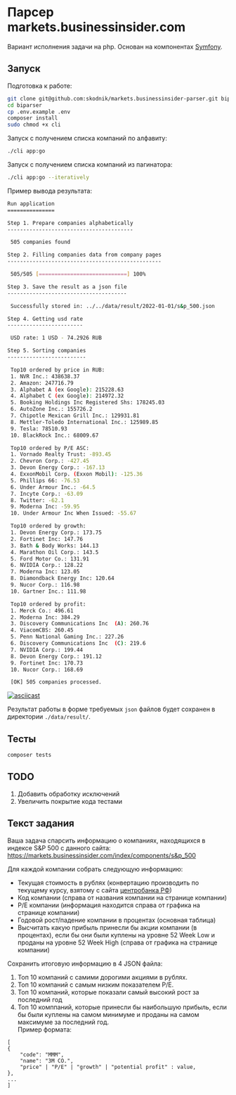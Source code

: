# Парсер markets.businessinsider.com
Вариант исполнения задачи на php. Основан на компонентах [Symfony](https://symfony.com/).

## Запуск

Подготовка к работе:
```bash
git clone git@github.com:skodnik/markets.businessinsider-parser.git biparser
cd biparser
cp .env.example .env
composer install
sudo chmod +x cli
```

Запуск с получением списка компаний по алфавиту:
```bash
./cli app:go
```

Запуск с получением списка компаний из пагинатора:
```bash
./cli app:go --iteratively
```

Пример вывода результата:
```bash
Run application
===============

Step 1. Prepare companies alphabetically
----------------------------------------

 505 companies found

Step 2. Filling companies data from company pages
-------------------------------------------------

 505/505 [============================] 100%

Step 3. Save the result as a json file
--------------------------------------

 Successfully stored in: ../../data/result/2022-01-01/s&p_500.json

Step 4. Getting usd rate
------------------------

 USD rate: 1 USD - 74.2926 RUB

Step 5. Sorting companies
-------------------------

 Top10 ordered by price in RUB:
 1. NVR Inc.: 438638.37
 2. Amazon: 247716.79
 3. Alphabet A (ex Google): 215228.63
 4. Alphabet C (ex Google): 214972.32
 5. Booking Holdings Inc Registered Shs: 178245.03
 6. AutoZone Inc.: 155726.2
 7. Chipotle Mexican Grill Inc.: 129931.81
 8. Mettler-Toledo International Inc.: 125989.85
 9. Tesla: 78510.93
 10. BlackRock Inc.: 68009.67

 Top10 ordered by P/E ASC:
 1. Vornado Realty Trust: -893.45
 2. Chevron Corp.: -427.45
 3. Devon Energy Corp.: -167.13
 4. ExxonMobil Corp. (Exxon Mobil): -125.36
 5. Phillips 66: -76.53
 6. Under Armour Inc.: -64.5
 7. Incyte Corp.: -63.09
 8. Twitter: -62.1
 9. Moderna Inc: -59.95
 10. Under Armour Inc When Issued: -55.67

 Top10 ordered by growth:
 1. Devon Energy Corp.: 173.75
 2. Fortinet Inc: 147.76
 3. Bath & Body Works: 144.13
 4. Marathon Oil Corp.: 143.5
 5. Ford Motor Co.: 131.91
 6. NVIDIA Corp.: 128.22
 7. Moderna Inc: 123.05
 8. Diamondback Energy Inc: 120.64
 9. Nucor Corp.: 116.98
 10. Gartner Inc.: 111.98

 Top10 ordered by profit:
 1. Merck Co.: 496.61
 2. Moderna Inc: 384.29
 3. Discovery Communications Inc  (A): 260.76
 4. ViacomCBS: 260.45
 5. Penn National Gaming Inc.: 227.26
 6. Discovery Communications Inc  (C): 219.6
 7. NVIDIA Corp.: 199.44
 8. Devon Energy Corp.: 191.12
 9. Fortinet Inc: 170.73
 10. Nucor Corp.: 168.69

 [OK] 505 companies processed.
```

[![asciicast](https://asciinema.org/a/1T2v7LO264W46euenINIJWF0D.svg)](https://asciinema.org/a/1T2v7LO264W46euenINIJWF0D)

Результат работы в форме требуемых `json` файлов будет сохранен в директории `./data/result/`.

## Тесты
```bash
composer tests
```

## TODO
1. Добавить обработку исключений
2. Увеличить покрытие кода тестами

## Текст задания
Ваша задача спарсить информацию о компаниях, находящихся в индексе S&P 500 с данного сайта: <br>
https://markets.businessinsider.com/index/components/s&p_500

Для каждой компании собрать следующую информацию:
* Текущая стоимость в рублях (конвертацию производить по текущему курсу, взятому с сайта [центробанка РФ](http://www.cbr.ru/development/sxml/))
* Код компании (справа от названия компании на странице компании)
* P/E компании (информация находится справа от графика на странице компании)
* Годовой рост/падение компании в процентах (основная таблица)
* Высчитать какую прибыль принесли бы акции компании (в процентах), если бы они были куплены на уровне 52 Week Low и проданы на уровне 52 Week High (справа от графика на странице компании)

Сохранить итоговую информацию в 4 JSON файла:
1. Топ 10 компаний с самими дорогими акциями в рублях.
2. Топ 10 компаний с самым низким показателем P/E.
3. Топ 10 компаний, которые показали самый высокий рост за последний год
4. Топ 10 комппаний, которые принесли бы наибольшую прибыль, если бы были куплены на самом минимуме и проданы на самом максимуме за последний год.
<br>Пример формата:
```
[
{
    "code": "MMM",
    "name": "3M CO.",
    "price" | "P/E" | "growth" | "potential profit" : value,
},
...
]
```
